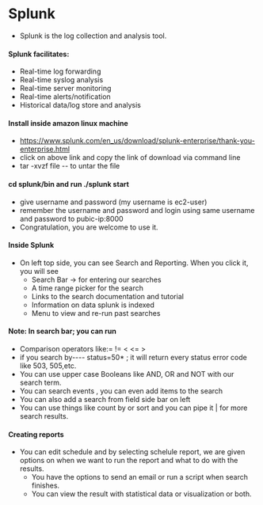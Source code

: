 # Splunk
  * Splunk is the log collection and analysis tool.
#### Splunk facilitates:
  * Real-time log forwarding
  * Real-time syslog analysis
  * Real-time server monitoring
  * Real-time alerts/notification
  * Historical data/log store and analysis
#### Install inside amazon linux machine
  * https://www.splunk.com/en_us/download/splunk-enterprise/thank-you-enterprise.html 
  * click on above link and copy the link of download via command line 
  * tar -xvzf file   -- to untar the file
#### cd splunk/bin and run ./splunk start
  * give username and password (my username is ec2-user)
  * remember the username and password and login using same username and password to pubic-ip:8000
  * Congratulation, you are welcome to use it.
#### Inside Splunk
  * On left top side, you can see Search and Reporting. When you click it, you will see
    * Search Bar -> for entering our searches
    * A time range picker for the search 
    * Links to the search documentation and tutorial
    * Information on data splunk is indexed
    * Menu to view and re-run past searches
#### Note: In search bar; you can run 
  * Comparison operators like:=  !=  <   <=   >
  * if you search by---- status=50* ; it will return every status error code like 503, 505,etc.
  * You can use upper case Booleans like AND, OR and NOT with our search term.
  * You can search events , you can even add items to the search 
  * You can also add a search from field side bar on left 
  * You can use things like count by or sort and you can pipe it | for more search results.
#### Creating reports 
  * You can edit schedule and by selecting schelule report, we are given options on when we want to run the report and what to do with the results.
    * You have the options to send an email or run a script when search finishes.
    * You can view the result with statistical data or visualization or both.
    
